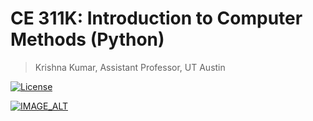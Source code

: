 # CE 311K: Introduction to Computer Methods (Python)
> Krishna Kumar, Assistant Professor, UT Austin

[![License](https://img.shields.io/badge/license-CC--By--SA--4.0-brightgreen.svg)](https://raw.githubusercontent.com/kks32-courses/ce311k/master/LICENSE.md)

[![IMAGE_ALT](https://img.youtube.com/vi/eVKPCWBlY8A/0.jpg)](https://www.youtube.com/watch?v=eVKPCWBlY8A&list=PLF6FCo2wh5eXt-r324VAXFdP2z1IJUbqs)
